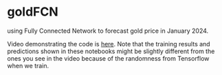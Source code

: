 # goldFCN
using Fully Connected Network to forecast gold price in January 2024.

Video demonstrating the code is [here](https://youtu.be/CfgKMbeGl2I). Note that the training results and predictions shown in these notebooks might be slightly different from the ones you see in the video because of the randomness from Tensorflow when we train.
